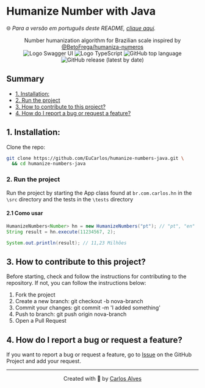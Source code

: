 # Humanize Number with Java
🌐 _Para a versão em português deste README, [clique aqui](./docs/locales/pt-br/README.md)._


<p align="center">
    Number humanization algorithm for Brazilian scale inspired by <a href="https://github.com/BetoFrega/humaniza-numeros">@BetoFrega/humaniza-numeros</a><br>
    <img src="https://img.shields.io/badge/java-%23ED8B00.svg?style=for-the-badge&logo=openjdk&logoColor=white" alt="Logo Swagger UI"/>
    <img src="https://img.shields.io/badge/JUnit%205-23995d?style=for-the-badge&logo=junit5&logoColor=d14e46" alt="Logo TypeScript" />
    <img alt="GitHub top language" src="https://img.shields.io/github/languages/top/EuCarlos/humanize-numbers-java?color=orange&style=for-the-badge">
    <img alt="GitHub release (latest by date)" src="https://img.shields.io/github/v/release/eucarlos/humanize-numbers-java?style=for-the-badge">
</p>

## Summary
- [1. Installation:](#1-installation)
- [2. Run the project](#2-run-the-project)
- [3. How to contribute to this project?](#4-how-to-contribute-to-this-project)
- [4. How do I report a bug or request a feature?](#5-how-do-i-report-a-bug-or-request-a-feature)

## 1. Installation:
Clone the repo:
```bash
git clone https://github.com/EuCarlos/humanize-numbers-java.git \
  && cd humanize-numbers-java
```
### 2. Run the project
Run the project by starting the App class found at `br.com.carlos.hn` in the `\src` directory and the tests in the `\tests` directory

#### 2.1 Como usar
```java
HumanizeNumbers<Number> hn = new HumanizeNumbers("pt"); // "pt", "en"
String result = hn.execute(11234567, 2);

System.out.println(result); // 11,23 Milhões
```


## 3. How to contribute to this project?
Before starting, check and follow the instructions for contributing to the repository. If not, you can follow the instructions below:

1. Fork the project
2. Create a new branch: git checkout -b nova-branch
3. Commit your changes: git commit -m 'I added something'
4. Push to branch: git push origin nova-branch
5. Open a Pull Request

## 4. How do I report a bug or request a feature?
If you want to report a bug or request a feature, go to [Issue](https://github.com/eucarlos/humanize-numbers-java/issues) on the GitHub Project and add your request.

___

<p align="center">
Created with 💜 by <a href="https://github.com/eucarlos/">Carlos Alves</a></p>

